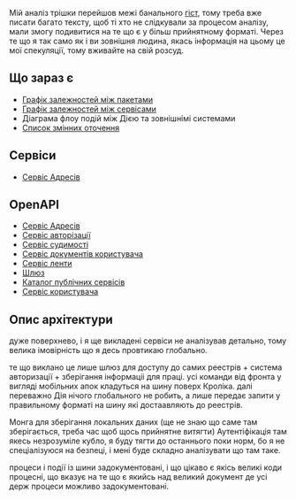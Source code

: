 Мій аналіз трішки перейшов межі банального [гіст](https://gist.github.com/kant2002/3cccadf516996ac28062bf1003cfa174), тому треба вже писати багато тексту, щоб ті хто не слідкували за процесом аналізу, мали змогу подивитися на те що є у більш прийнятному форматі. Через те що я так само як і ви зовнішня людина, якась інформація на цьому це мої спекуляції, тому вживайте на свій розсуд.

## Що зараз є

- [Графік залежностей між пакетами](./deps)
- [Графік залежностей між сервісами](./service-deps)
- Діаграма флоу подій між Дією та зовнішнімі системами
- [Список змінних оточення](./env-vars-list)

## Сервіси
- [Сервіс Адресів](./address-service)

## OpenAPI

- [Сервіс Адресів](./swaggeriu/address.html)
- [Сервіс авторізації](./swaggeriu/auth.html)
- [Сервіс судимості](./swaggeriu/criminal-cert.html)
- [Сервіс документів користувача](./swaggeriu/documents.html)
- [Сервіс ленти](./swaggeriu/feed.html)
- [Шлюз](./swaggeriu/gateway.html)
- [Каталог публічних сервісів](./swaggeriu/public-service-catalog.html)
- [Сервіс користувача](./swaggeriu/user.html)

## Опис архітектури

дуже поверхнево, і я ще викладені сервіси не аналізував детально, тому велика імовірність що я десь провтикаю глобально.

те що виклано це лише шлюз для доступу до самих реестрів + система авторизації + зберігання інформаціі для праці.
усі команди від фронта у вигляді мобільних апок кладуться на шину поверх Кроліка. далі переважно Дія нічого глобального не робить, а лише передає запити у правильному форматі на шину які достаавляють до реестрів.

Монга для зберігання локальних даних (ще не знаю що саме там зберігається, треба час щоб щось прийнятне витягти)
Аутентіфікація там якесь незрозуміле кубло, я буду тягти до останнього поки норм, бо я не спеціалізуюся на безпеці, і мені буде складно аналізувати що там таке.

процеси і події із шини задокументовані, і що цікаво є якісь великі коди процесні, що вказує на те що є якийсь над великий  документ де усі держ процеси можливо задокументовані.
